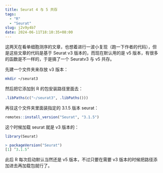 ```yaml
---
title: Seurat 4 与 5 共存
tags:
  - "R"
  - "Seurat"
slug: j2v9y4b7
date: 2024-06-11T18:10:35+08:00
---
```


这两天在看单细胞测序的文章，也想着进行一波小复现（跑一下作者的代码），但是这些文章的代码是基于 Seurat v3 版本的，而现在默认用的是 v5 版本，有很多的函数是不一样的，于是搞了一个 Seuratv3 与 v5 共存。

<!--more-->

先建一个文件夹来存放 v3 版本：

```bash
mkdir ~/seurat3
```

然后把它添加到 R 的包安装路径里面去：

```r
.libPaths(c("~/seurat3", .libPaths()))
```

再往这个文件夹里面装指定的 3.1.5 版本 seurat：

```r
remotes::install_version("Seurat", "3.1.5")
```

这个时候加载 seurat 就是 v3 版本的：

```r
library(Seurat)
```
```r
> packageVersion("Seurat")
[1] ‘3.1.5’
```

此后 R 每次启动默认当然还是 v5 版本，不过只要在需要 v3 版本的时候把路径添加进去再加载包就行了。